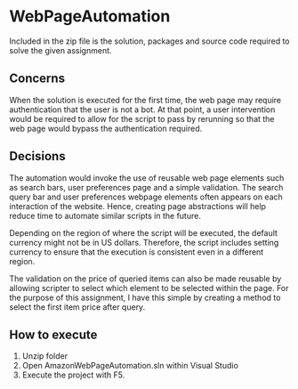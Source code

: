 # WebPageAutomation
Included in the zip file is the solution, packages and source code required to solve the given assignment.

## Concerns
When the solution is executed for the first time, the web page may require authentication that the user is not a bot. 
At that point, a user intervention would be required to allow for the script to pass by rerunning so that the web page would bypass the authentication required.

## Decisions
The automation would invoke the use of reusable web page elements such as search bars, user preferences page and a simple validation.
The search query bar and user preferences webpage elements often appears on each interaction of the website. 
Hence, creating page abstractions will help reduce time to automate similar scripts in the future.

Depending on the region of where the script will be executed, the default currency might not be in US dollars.
Therefore, the script includes setting currency to ensure that the execution is consistent even in a different region. 

The validation on the price of queried items can also be made reusable by allowing scripter to select which element to be selected within the page.
For the purpose of this assignment, I have this simple by creating a method to select the first item price after query.

## How to execute
1. Unzip folder 
2. Open AmazonWebPageAutomation.sln within Visual Studio
3. Execute the project with F5.
